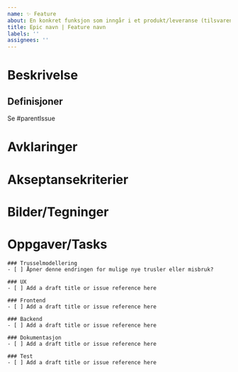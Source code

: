 ```yaml
---
name: ✨ Feature
about: En konkret funksjon som inngår i et produkt/leveranse (tilsvarende en User Story)
title: Epic navn | Feature navn
labels: ''
assignees: ''
---
```


# Beskrivelse

<!--- Beskriv problemet/behovet som skal løses --->

## Definisjoner

<!--- Om nødvendig --->

Se #parentIssue

# Avklaringer

<!--- Er det noe som trenger avklaring? --->

# Akseptansekriterier

<!--- Rams opp hva som skal til for at featuren skal anses som løst --->

# Bilder/Tegninger

<!--- Eks: Arkitekturskisser eller figma-tegninger --->

# Oppgaver/Tasks

<!--- Delt opp i fagrupper --->

```[tasklist]
### Trusselmodellering
- [ ] Åpner denne endringen for mulige nye trusler eller misbruk?
```

```[tasklist]
### UX
- [ ] Add a draft title or issue reference here
```

```[tasklist]
### Frontend
- [ ] Add a draft title or issue reference here
```

```[tasklist]
### Backend
- [ ] Add a draft title or issue reference here
```

```[tasklist]
### Dokumentasjon
- [ ] Add a draft title or issue reference here
```

```[tasklist]
### Test
- [ ] Add a draft title or issue reference here
```
